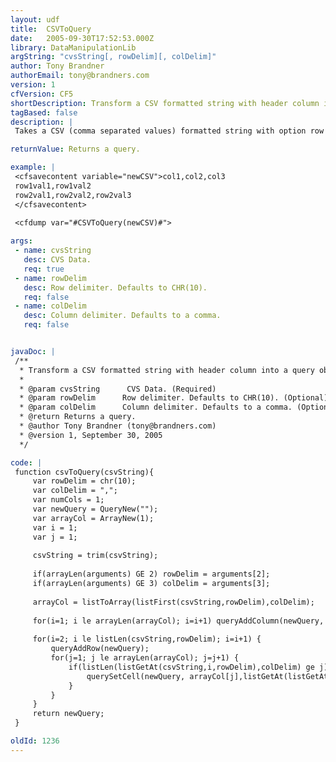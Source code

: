 ```yaml
---
layout: udf
title:  CSVToQuery
date:   2005-09-30T17:52:53.000Z
library: DataManipulationLib
argString: "cvsString[, rowDelim][, colDelim]"
author: Tony Brandner
authorEmail: tony@brandners.com
version: 1
cfVersion: CF5
shortDescription: Transform a CSV formatted string with header column into a query object.
tagBased: false
description: |
 Takes a CSV (comma separated values) formatted string with option row and column delimiters and transforms into a query object. The first row of the CSV string must contain the column headers.

returnValue: Returns a query.

example: |
 <cfsavecontent variable="newCSV">col1,col2,col3
 row1val1,row1val2
 row2val1,row2val2,row2val3
 </cfsavecontent>
 
 <cfdump var="#CSVToQuery(newCSV)#">

args:
 - name: cvsString
   desc: CVS Data.
   req: true
 - name: rowDelim
   desc: Row delimiter. Defaults to CHR(10).
   req: false
 - name: colDelim
   desc: Column delimiter. Defaults to a comma.
   req: false


javaDoc: |
 /**
  * Transform a CSV formatted string with header column into a query object.
  * 
  * @param cvsString      CVS Data. (Required)
  * @param rowDelim      Row delimiter. Defaults to CHR(10). (Optional)
  * @param colDelim      Column delimiter. Defaults to a comma. (Optional)
  * @return Returns a query. 
  * @author Tony Brandner (tony@brandners.com) 
  * @version 1, September 30, 2005 
  */

code: |
 function csvToQuery(csvString){
     var rowDelim = chr(10);
     var colDelim = ",";
     var numCols = 1;
     var newQuery = QueryNew("");
     var arrayCol = ArrayNew(1);
     var i = 1;
     var j = 1;
     
     csvString = trim(csvString);
     
     if(arrayLen(arguments) GE 2) rowDelim = arguments[2];
     if(arrayLen(arguments) GE 3) colDelim = arguments[3];
 
     arrayCol = listToArray(listFirst(csvString,rowDelim),colDelim);
     
     for(i=1; i le arrayLen(arrayCol); i=i+1) queryAddColumn(newQuery, arrayCol[i], ArrayNew(1));
     
     for(i=2; i le listLen(csvString,rowDelim); i=i+1) {
         queryAddRow(newQuery);
         for(j=1; j le arrayLen(arrayCol); j=j+1) {
             if(listLen(listGetAt(csvString,i,rowDelim),colDelim) ge j) {
                 querySetCell(newQuery, arrayCol[j],listGetAt(listGetAt(csvString,i,rowDelim),j,colDelim), i-1);
             }
         }
     }
     return newQuery;
 }

oldId: 1236
---
```


